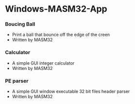 # Windows-MASM32-App

### Boucing Ball

- Print a ball that bounce off the edge of the creen
- Written by MASM32

### Calculator
- A simple GUI integer calculator
- Written by MASM32 

### PE parser
- A simple GUI window executable 32 bit files header parser
- Written by MASM32